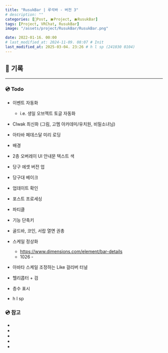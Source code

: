 ```yaml
---
title: "RusukBar | 루석바 - 버전 3"
# description: ""
categories: [📀Post, 🫐Project, 🫐RusukBar]
tags: [Project, VRChat, RusukBar]
image: "/assets/project/RusukBar/RusukBar.png"

date: 2022-01-16. 00:00
# last_modified_at: 2024-11-09. 08:07 # Init
last_modified_at: 2025-03-04. 23:26 # h l sp (241030 0104)
---
```


## 📀 기록

---

### 💿 Todo

- 이벤트 자동화
  - i.e. 생일 오브젝트 토글 자동화

- Clwak 최신화 (그림, 고멤 아카데미/유치원, 비밀소녀님)

- 아타바 페데스달 미리 로딩
- 배경
- 2층 오버레이 UI 안내문 텍스트 색

- 당구 에셋 버전 업
- 당구대 베이크

- 업데이트 확인
- 포스트 프로세싱
- 파티클
- 기능 단축키

- 골드바, 코인, 서랍 열면 권총

- 스케일 정상화
  - <https://www.dimensions.com/element/bar-details>
  - 1026 -

- 아바타 스케일 조정하는 Like 걸리버 터널
- 헬리콥터 + 검
- 층수 표시

- h l sp

### 💿 참고

- [](https://x.com/Lu_Ra_999/status/1820398324736041394)
- [](https://x.com/Seoran0715/status/1837496909155782829)
- [](https://x.com/n4rGm5DmrVXXz6I/status/1751506246874861777)
- [](https://x.com/gunsnrosesgirl3/status/1737362338578079964)
- [](https://x.com/Mori_vrc/status/1692331315893535213)
